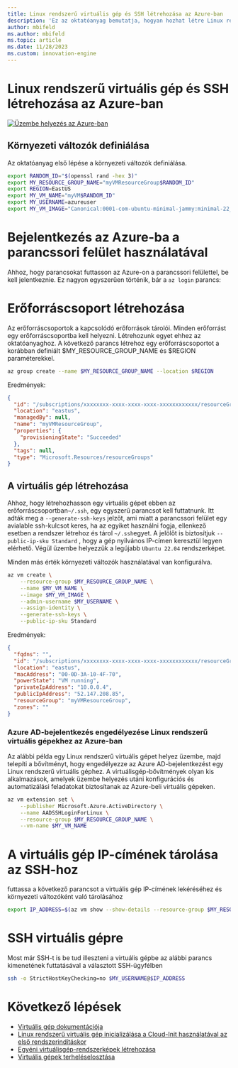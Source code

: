 ```yaml
---
title: Linux rendszerű virtuális gép és SSH létrehozása az Azure-ban
description: 'Ez az oktatóanyag bemutatja, hogyan hozhat létre Linux rendszerű virtuális gépet és SSH-t az Azure-ban.'
author: mbifeld
ms.author: mbifeld
ms.topic: article
ms.date: 11/28/2023
ms.custom: innovation-engine
---
```


# Linux rendszerű virtuális gép és SSH létrehozása az Azure-ban

[![Üzembe helyezés az Azure-ban](https://aka.ms/deploytoazurebutton)](https://portal.azure.com/#view/Microsoft_Azure_CloudNative/SubscriptionSelectionPage.ReactView/tutorialKey/CreateLinuxVMAndSSH)


## Környezeti változók definiálása

Az oktatóanyag első lépése a környezeti változók definiálása.

```bash
export RANDOM_ID="$(openssl rand -hex 3)"
export MY_RESOURCE_GROUP_NAME="myVMResourceGroup$RANDOM_ID"
export REGION=EastUS
export MY_VM_NAME="myVM$RANDOM_ID"
export MY_USERNAME=azureuser
export MY_VM_IMAGE="Canonical:0001-com-ubuntu-minimal-jammy:minimal-22_04-lts-gen2:latest"
```

# Bejelentkezés az Azure-ba a parancssori felület használatával

Ahhoz, hogy parancsokat futtasson az Azure-on a parancssori felülettel, be kell jelentkeznie. Ez nagyon egyszerűen történik, bár a `az login` parancs:

# Erőforráscsoport létrehozása

Az erőforráscsoportok a kapcsolódó erőforrások tárolói. Minden erőforrást egy erőforráscsoportba kell helyezni. Létrehozunk egyet ehhez az oktatóanyaghoz. A következő parancs létrehoz egy erőforráscsoportot a korábban definiált $MY_RESOURCE_GROUP_NAME és $REGION paraméterekkel.

```bash
az group create --name $MY_RESOURCE_GROUP_NAME --location $REGION
```

Eredmények:

<!-- expected_similarity=0.3 -->
```json   
{
  "id": "/subscriptions/xxxxxxxx-xxxx-xxxx-xxxx-xxxxxxxxxxxx/resourceGroups/myVMResourceGroup",
  "location": "eastus",
  "managedBy": null,
  "name": "myVMResourceGroup",
  "properties": {
    "provisioningState": "Succeeded"
  },
  "tags": null,
  "type": "Microsoft.Resources/resourceGroups"
}
```

## A virtuális gép létrehozása

Ahhoz, hogy létrehozhasson egy virtuális gépet ebben az erőforráscsoportban`~/.ssh`, egy egyszerű parancsot kell futtatnunk. Itt adták meg a `--generate-ssh-keys` jelzőt, ami miatt a parancssori felület egy avialable ssh-kulcsot keres, ha az egyiket használni fogja, ellenkező esetben a rendszer létrehoz és tárol `~/.ssh`egyet. A jelölőt is biztosítjuk `--public-ip-sku Standard` , hogy a gép nyilvános IP-címen keresztül legyen elérhető. Végül üzembe helyezzük a legújabb `Ubuntu 22.04` rendszerképet. 

Minden más érték környezeti változók használatával van konfigurálva.

```bash
az vm create \
    --resource-group $MY_RESOURCE_GROUP_NAME \
    --name $MY_VM_NAME \
    --image $MY_VM_IMAGE \
    --admin-username $MY_USERNAME \
    --assign-identity \
    --generate-ssh-keys \
    --public-ip-sku Standard
```

Eredmények:

<!-- expected_similarity=0.3 -->
```json
{
  "fqdns": "",
  "id": "/subscriptions/xxxxxxxx-xxxx-xxxx-xxxx-xxxxxxxxxxxx/resourceGroups/myVMResourceGroup/providers/Microsoft.Compute/virtualMachines/myVM",
  "location": "eastus",
  "macAddress": "00-0D-3A-10-4F-70",
  "powerState": "VM running",
  "privateIpAddress": "10.0.0.4",
  "publicIpAddress": "52.147.208.85",
  "resourceGroup": "myVMResourceGroup",
  "zones": ""
}
```

### Azure AD-bejelentkezés engedélyezése Linux rendszerű virtuális gépekhez az Azure-ban

Az alábbi példa egy Linux rendszerű virtuális gépet helyez üzembe, majd telepíti a bővítményt, hogy engedélyezze az Azure AD-bejelentkezést egy Linux rendszerű virtuális géphez. A virtuálisgép-bővítmények olyan kis alkalmazások, amelyek üzembe helyezés utáni konfigurációs és automatizálási feladatokat biztosítanak az Azure-beli virtuális gépeken.

```bash
az vm extension set \
    --publisher Microsoft.Azure.ActiveDirectory \
    --name AADSSHLoginForLinux \
    --resource-group $MY_RESOURCE_GROUP_NAME \
    --vm-name $MY_VM_NAME
```

# A virtuális gép IP-címének tárolása az SSH-hoz
futtassa a következő parancsot a virtuális gép IP-címének lekéréséhez és környezeti változóként való tárolásához

```bash
export IP_ADDRESS=$(az vm show --show-details --resource-group $MY_RESOURCE_GROUP_NAME --name $MY_VM_NAME --query publicIps --output tsv)
```

# SSH virtuális gépre

<!--## Export the SSH configuration for use with SSH clients that support OpenSSH & SSH into the VM.
Login to Azure Linux VMs with Azure AD supports exporting the OpenSSH certificate and configuration. That means you can use any SSH clients that support OpenSSH-based certificates to sign in through Azure AD. The following example exports the configuration for all IP addresses assigned to the VM:-->

<!--
```bash
yes | az ssh config --file ~/.ssh/config --name $MY_VM_NAME --resource-group $MY_RESOURCE_GROUP_NAME
```
-->

Most már SSH-t is be tud illeszteni a virtuális gépbe az alábbi parancs kimenetének futtatásával a választott SSH-ügyfélben

```bash
ssh -o StrictHostKeyChecking=no $MY_USERNAME@$IP_ADDRESS
```

# Következő lépések

* [Virtuális gép dokumentációja](https://learn.microsoft.com/azure/virtual-machines/)
* [Linux rendszerű virtuális gép inicializálása a Cloud-Init használatával az első rendszerindításkor](https://learn.microsoft.com/azure/virtual-machines/linux/tutorial-automate-vm-deployment)
* [Egyéni virtuálisgép-rendszerképek létrehozása](https://learn.microsoft.com/azure/virtual-machines/linux/tutorial-custom-images)
* [Virtuális gépek terheléselosztása](https://learn.microsoft.com/azure/load-balancer/quickstart-load-balancer-standard-public-cli)

